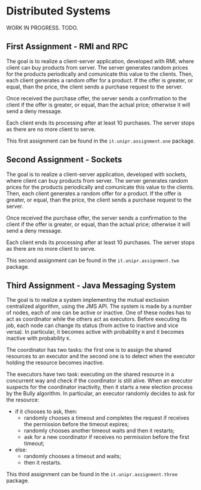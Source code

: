 # Distributed Systems

WORK IN PROGRESS. TODO.

## First Assignment - RMI and RPC

The goal is to realize a client-server application, developed with RMI, where client can buy products from server.
The server generates random prices for the products periodically and comunicate this value to the clients. Then, each client generates a random offer for a product.
If the offer is greater, or equal, than the price, the client sends a purchase request to the server.

Once received the purchase offer, the server sends a confirmation to the client if the offer is greater, or equal, than the actual price; otherwise it will send a deny message.

Each client ends its processing after at least 10 purchases.
The server stops as there are no more client to serve.

This first assignment can be found in the `it.unipr.assignment.one` package.

## Second Assignment - Sockets

The goal is to realize a client-server application, developed with sockets, where client can buy products from server.
The server generates random prices for the products periodically and comunicate this value to the clients. Then, each client generates a random offer for a product.
If the offer is greater, or equal, than the price, the client sends a purchase request to the server.

Once received the purchase offer, the server sends a confirmation to the client if the offer is greater, or equal, than the actual price; otherwise it will send a deny message.

Each client ends its processing after at least 10 purchases.
The server stops as there are no more client to serve.

This second assignment can be found in the `it.unipr.assignment.two` package.

## Third Assignment - Java Messaging System

The goal is to realize a system implementing the mutual exclusion centralized algorithm, using the JMS API.
The system is made by a number of nodes, each of one can be active or inactive. One of these nodes has to act as coordinator while the others act as executors.
Before executing its job, each node can change its status (from active to inactive and vice versa). In particular, it becomes active with probability `H` and it becomes inactive with probability `K`.

The coordinator has two tasks: the first one is to assign the shared resources to an executor and the second one is to detect when the executor holding the resource becomes inactive.

The executors have two task: executing on the shared resource in a concurrent way and check if the coordinator is still alive. When an executor suspects for the coordinator inactivity, then it starts a new election process by the Bully algorithm. In particular, an executor randomly decides to ask for the resource:

- if it chooses to ask, then:
  - randomly chooses a timeout and completes the request if receives the permission before the timeout expires;
  - randomly chooses another timeout waits and then it restarts;
  - ask for a new coordinator if receives no permission before the first timeout;
- else:
  - randomly chooses a timeout and waits;
  - then it restarts.

This third assignment can be found in the `it.unipr.assignment.three` package.